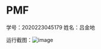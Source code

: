 # PMF

学号：2020223045179    姓名：吕金地

运行截图：![image](https://user-images.githubusercontent.com/46548397/114351769-a4ae7700-9b9d-11eb-8f6d-b95f0ad0a0ab.png)


